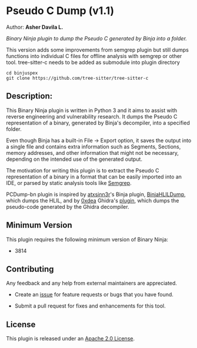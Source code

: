 # Pseudo C Dump (v1.1)
Author: **Asher Davila L.**

_Binary Ninja plugin to dump the Pseudo C generated by Binja into a folder._

This version adds some improvements from semgrep plugin but still dumps functions into individual C files for offline analysis
with semgrep or other tool.
tree-sitter-c needs to be added as submodule into plugin directory

```
cd binjuspex
git clone https://github.com/tree-sitter/tree-sitter-c
```

## Description:

This Binary Ninja plugin is written in Python 3 and it aims to assist with reverse engineering  and vulnerability research. It dumps the Pseudo C representation of a binary, generated by Binja's decompiler, into a specified folder. 

Even though Binja has a built-in File -> Export option, it saves the output into a single file and contains extra information such as Segments, Sections, memory addresses, and other information that might not be necessary, depending on the intended use of the generated output.

The motivation for writing this plugin is to extract the Pseudo C representation of a binary in a format that can be easily imported into an IDE, or parsed by static analysis tools like [Semgrep](https://github.com/returntocorp/semgrep).

PCDump-bn plugin is inspired by [atxsinn3r](https://github.com/atxsinn3r)'s Binja plugin, [BinjaHLILDump](https://github.com/atxsinn3r/BinjaHLILDump), which dumps the HLIL, and by [0xdea](https://github.com/0xdea) Ghidra's [plugin](https://github.com/0xdea/ghidra-scripts/blob/main/Haruspex.java), which dumps the pseudo-code generated by the Ghidra decompiler.


## Minimum Version

This plugin requires the following minimum version of Binary Ninja:

* 3814

## Contributing

Any feedback and any help from external maintainers are appreciated.

* Create an [issue](https://github.com/AsherDLL/PCDump-bn/issues) for feature requests or bugs that you have found.

* Submit a pull request for fixes and enhancements for this tool.

## License

This plugin is released under an [Apache 2.0 License](./LICENSE).
